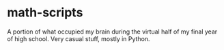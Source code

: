 # math-scripts
A portion of what occupied my brain during the virtual half of my final year of high school. Very casual stuff, mostly in Python. 
